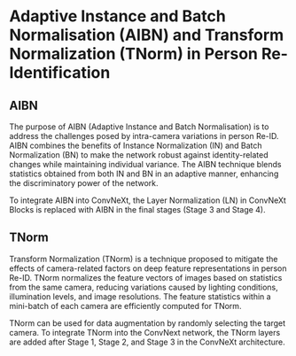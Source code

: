 # Adaptive Instance and Batch Normalisation (AIBN) and Transform Normalization (TNorm) in Person Re-Identification

## AIBN
The purpose of AIBN (Adaptive Instance and Batch Normalisation) is to address the challenges posed by intra-camera variations in person Re-ID. AIBN combines the benefits of Instance Normalization (IN) and Batch Normalization (BN) to make the network robust against identity-related changes while maintaining individual variance. The AIBN technique blends statistics obtained from both IN and BN in an adaptive manner, enhancing the discriminatory power of the network.

To integrate AIBN into ConvNeXt, the Layer Normalization (LN) in ConvNeXt Blocks is replaced with AIBN in the final stages (Stage 3 and Stage 4).

## TNorm
Transform Normalization (TNorm) is a technique proposed to mitigate the effects of camera-related factors on deep feature representations in person Re-ID. TNorm normalizes the feature vectors of images based on statistics from the same camera, reducing variations caused by lighting conditions, illumination levels, and image resolutions. The feature statistics within a mini-batch of each camera are efficiently computed for TNorm.

TNorm can be used for data augmentation by randomly selecting the target camera. To integrate TNorm into the ConvNext network, the TNorm layers are added after Stage 1, Stage 2, and Stage 3 in the ConvNeXt architecture.


